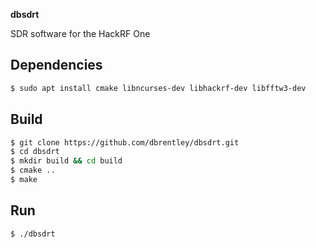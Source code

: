 **dbsdrt**

SDR software for the HackRF One

## Dependencies

```bash
$ sudo apt install cmake libncurses-dev libhackrf-dev libfftw3-dev 
```

## Build

```bash
$ git clone https://github.com/dbrentley/dbsdrt.git
$ cd dbsdrt
$ mkdir build && cd build
$ cmake ..
$ make
```

## Run

```bash
$ ./dbsdrt
```